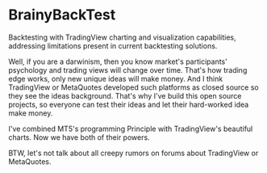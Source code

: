 # BrainyBackTest
Backtesting with TradingView charting and visualization capabilities, addressing limitations present in current backtesting solutions.


Well, if you are a darwinism, then you know market's participants' psychology and trading views will change over time. That's how trading edge works, only new unique ideas will make money.
And I think TradingView or MetaQuotes developed such platforms as closed source so they see the ideas background.
That's why I've build this open source projects, so everyone can test their ideas and let their hard-worked idea make money.

I've combined MT5's programming Principle with TradingView's beautiful charts. Now we have both of their powers.

BTW, let's not talk about all creepy rumors on forums about TradingView or MetaQuotes.